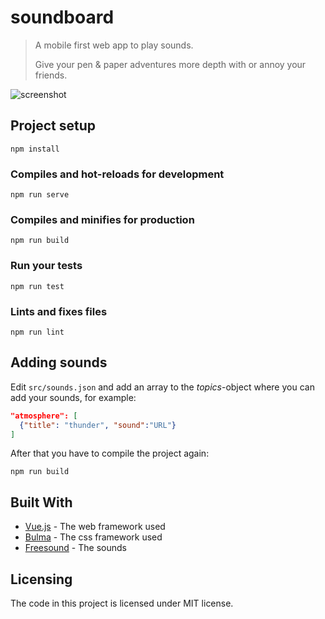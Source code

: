 # soundboard

> A mobile first web app to play sounds.
>
> Give your pen & paper adventures more depth with or annoy your friends.

![screenshot](screenshot.png)

## Project setup
```
npm install
```

### Compiles and hot-reloads for development
```
npm run serve
```

### Compiles and minifies for production
```
npm run build
```

### Run your tests
```
npm run test
```

### Lints and fixes files
```
npm run lint
```

## Adding sounds

Edit `src/sounds.json` and add an array to the _topics_-object where you can add your sounds, for example:

```json
"atmosphere": [
  {"title": "thunder", "sound":"URL"}
]
```

After that you have to compile the project again:

```
npm run build
```

## Built With

* [Vue.js](https://vuejs.org/) - The web framework used
* [Bulma](https://bulma.io/) - The css framework used
* [Freesound](https://freesound.org) - The sounds

## Licensing

The code in this project is licensed under MIT license.
